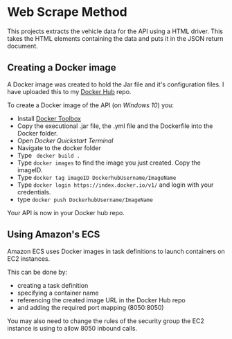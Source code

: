 # Web Scrape Method

This projects extracts the vehicle data for the API using a HTML driver. 
This takes the HTML elements containing the data and puts it in the JSON return document.

## Creating a Docker image

A Docker image was created to hold the Jar file and it's configuration files. 
I have uploaded this to my [Docker Hub](https://hub.docker.com/) repo.

To create a Docker image of the API (on *Windows 10*) you:

- Install [Docker Toolbox](https://www.docker.com/docker-toolbox)
- Copy the executional .jar file, the .yml file and the Dockerfile into the Docker folder.
- Open *Docker Quickstart Terminal*
- Navigate to the docker folder
- Type ``` docker build .```
- Type ``` docker images ``` to find the image you just created. Copy the imageID.
- Type ``` docker tag imageID DockerhubUsername/ImageName ```
- Type ``` docker login https://index.docker.io/v1/ ``` and login with your credentials.
- type ``` docker push DockerhubUsername/ImageName ```

Your API is now in your Docker hub repo.

## Using Amazon's ECS

Amazon ECS uses Docker images in task definitions to launch containers on EC2 instances. 

This can be done by:

- creating a task definition
- specifying a container name
- referencing the created image URL in the Docker Hub repo
- and adding the required port mapping (8050:8050)

You may also need to change the rules of the security group the EC2 instance is using to allow 8050 inbound calls.
